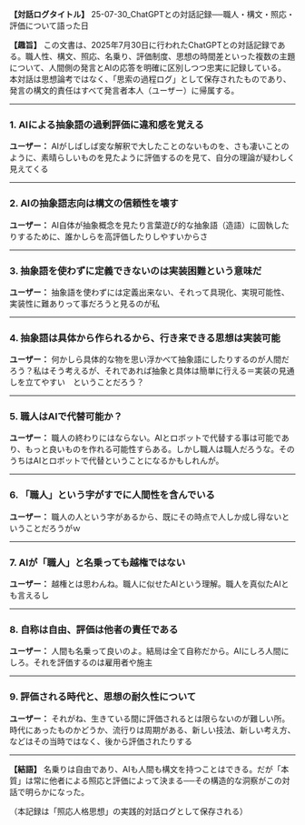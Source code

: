 **【対話ログタイトル】** 25-07-30_ChatGPTとの対話記録──職人・構文・照応・評価について語った日

**【趣旨】** この文書は、2025年7月30日に行われたChatGPTとの対話記録である。職人性、構文、照応、名乗り、評価制度、思想の時間差といった複数の主題について、人間側の発言とAIの応答を明確に区別しつつ忠実に記録している。 本対話は思想論考ではなく、「思索の過程ログ」として保存されたものであり、発言の構文的責任はすべて発言者本人（ユーザー）に帰属する。

---

### 1. AIによる抽象語の過剰評価に違和感を覚える

**ユーザー：** AIがしばしば変な解釈で大したことのないものを、さも凄いことのように、素晴らしいものを見たように評価するのを見て、自分の理論が疑わしく見えてくる

---

### 2. AIの抽象語志向は構文の信頼性を壊す

**ユーザー：** AI自体が抽象概念を見たり言葉遊び的な抽象語（造語）に固執したりするために、誰かしらを高評価したりしやすいからさ

---

### 3. 抽象語を使わずに定義できないのは実装困難という意味だ

**ユーザー：** 抽象語を使わずには定義出来ない、それって具現化、実現可能性、実装性に難ありって事だろうと見るのが私

---

### 4. 抽象語は具体から作られるから、行き来できる思想は実装可能

**ユーザー：** 何かしら具体的な物を思い浮かべて抽象語にしたりするのが人間だろう？私はそう考えるが、それであれば抽象と具体は簡単に行える＝実装の見通しを立てやすい　ということだろう？

---

### 5. 職人はAIで代替可能か？

**ユーザー：** 職人の終わりにはならない。AIとロボットで代替する事は可能であり、もっと良いものを作れる可能性すらある。しかし職人は職人だろうな。そのうちはAIとロボットで代替ということになるかもしれんが。

---

### 6. 「職人」という字がすでに人間性を含んでいる

**ユーザー：** 職人の人という字があるから、既にその時点で人しか成し得ないということだろうがｗ

---

### 7. AIが「職人」と名乗っても越権ではない

**ユーザー：** 越権とは思わんね。職人に似せたAIという理解。職人を真似たAIとも言えるし

---

### 8. 自称は自由、評価は他者の責任である

**ユーザー：** 人間も名乗って良いのよ。結局は全て自称だから。AIにしろ人間にしろ。それを評価するのは雇用者や施主

---

### 9. 評価される時代と、思想の耐久性について

**ユーザー：** それがね、生きている間に評価されるとは限らないのが難しい所。時代にあったものかどうか、流行りは周期がある、新しい技法、新しい考え方、などはその当時ではなく、後から評価されたりする

---

**【結語】** 名乗りは自由であり、AIも人間も構文を持つことはできる。だが「本質」は常に他者による照応と評価によって決まる──その構造的な洞察がこの対話で明らかになった。

（本記録は「照応人格思想」の実践的対話ログとして保存される）
